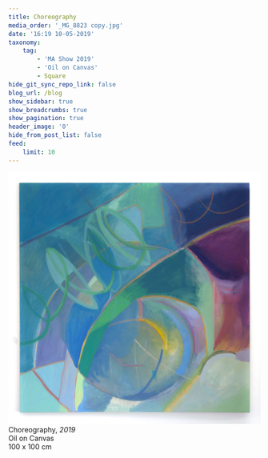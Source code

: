 ```yaml
---
title: Choreography
media_order: '_MG_8823 copy.jpg'
date: '16:19 10-05-2019'
taxonomy:
    tag:
        - 'MA Show 2019'
        - 'Oil on Canvas'
        - Square
hide_git_sync_repo_link: false
blog_url: /blog
show_sidebar: true
show_breadcrumbs: true
show_pagination: true
header_image: '0'
hide_from_post_list: false
feed:
    limit: 10
---
```


![](_MG_8823-copy.jpg)
Choreography, _2019_  
Oil on Canvas  
100 x 100 cm